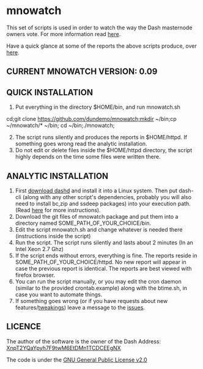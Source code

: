 # mnowatch

This set of scripts is used in order to watch the way the Dash masternode owners vote. For more information read [here](https://www.dash.org/forum/threads/which-masternodes-voted-and-what-exactly-voted-on-various-proposals-v2.34403/).

Have a quick glance at some of the reports the above scripts produce, over [here](https://demodun6.github.io/mnowatch/).

## CURRENT MNOWATCH VERSION: 0.09

## QUICK INSTALLATION

1) Put everything in the directory $HOME/bin, and run mnowatch.sh

cd;git clone https://github.com/dundemo/mnowatch;mkdir ~/bin;cp ~/mnowatch/* ~/bin; cd ~/bin;./mnowatch;

2) The script runs silently and produces the reports in $HOME/httpd. If something goes wrong read the analytic installation. 
3) Do not edit or delete files inside the $HOME/httpd directory, the script highly depends on the time some files were written there.

## ANALYTIC INSTALLATION

1) First [download dashd](https://www.dash.org/get-dash/) and install it into a Linux system. Then put dash-cli (along with any other script's dependencies, probably you will also need to install bc,zip and ssdeep packages) into your execution path. (Read [here](https://www.dash.org/forum/threads/which-masternodes-voted-and-what-exactly-voted-on-various-proposals-v2.34403/#post-195834) for more instructions).
2) Download the git files of mnowatch package and put them into a directory named SOME_PATH_OF_YOUR_CHOICE/bin.
3) Edit the script mnowatch.sh and change whatever is needed there (instructions inside the script)
4) Run the script. The script runs silently and lasts about 2 minutes (In an Intel Xeon 2.7 Ghz)
5) If the script ends without errors, everything is fine. The reports reside in SOME_PATH_OF_YOUR_CHOICE/httpd. No new report will appear in case the previous report is identical. The reports are best viewed with firefox browser.
6) You can run the script manually, or you may edit the cron daemon (similar to the provided crontab.example) along with the btime.sh, in case you want to automate things.
7) If something goes wrong (or if you have requests about new features/[tweakings](https://en.wikipedia.org/wiki/Tweaking)) leave a message to the [issues](https://github.com/dundemo/mnowatch/issues).

## LICENCE

The author of the software is the owner of the Dash Address: [XnpT2YQaYpyh7F9twM6EtDMn1TCDCEEgNX](https://chainz.cryptoid.info/dash/address.dws?XnpT2YQaYpyh7F9twM6EtDMn1TCDCEEgNX.htm)

The code is under the [GNU General Public License v2.0](https://www.gnu.org/licenses/old-licenses/gpl-2.0.html) 
